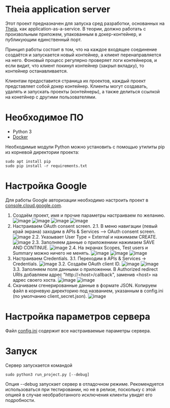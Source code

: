 # Theia application server

Этот проект предназначен для запуска сред разработки, основанных на [Theia](https://theia-ide.org/), как application-as-a-service. В теории, должно работать с произвольным приложем, упакованным в докер-контейнер, и публикующим единственный порт.

Принцип работы состоит в том, что на каждое входящее соединение создаётся и запускается новый контейнер, а клиент перенаправляется на него. Фоновый процесс регулярно проверяет логи контейнеров, и если видит, что клиент покинул контейнер (закрыл вкладку), то контейнер останавливается.

Клиентам предоставится страница их проектов, каждый проект представляет собой докер контейнер. Клиенты могут создавать, удалять и запускать проекты (контейнеры), а также делиться ссылкой на конетйнер с другими пользователями.

# Необходимое ПО

- Python 3
- [Docker](https://docs.docker.com/engine/install/)

Необходимые модули Python можно установить с помощью утилиты pip из корневой директории проекта:

    sudo apt install pip
    sudo pip install -r requirements.txt

# Настройка Google

Для работы Google авторизации необходимо настроить проект в [console.cloud.google.com](console.cloud.google.com).

1. Создаём проект, имя и прочие параметры настраиваем по желанию.
![image](https://user-images.githubusercontent.com/38074143/167285372-3cb81f76-7345-4cf9-be99-1155162e9e6f.png)
![image](https://user-images.githubusercontent.com/38074143/167285397-f999dae0-b81f-4a3f-9f5c-1412b6a0bc61.png)
![image](https://user-images.githubusercontent.com/38074143/167285415-b8a87442-abb2-4abe-be62-2d13bbe74820.png)
![image](https://user-images.githubusercontent.com/38074143/167285452-ea5851b8-5a09-4e43-aa57-982bf2a4d7b6.png)
2. Настраиваем OAuth consent screen.
2.1. В меню навигации (левый край экрана) заходим в APIs & Services --> OAuth consent screen.
![image](https://user-images.githubusercontent.com/38074143/167285485-b5a84e39-134a-4882-91c6-fb0658a1494a.png)
2.2. Указывает User Type = External и нажимаем CREATE.
![image](https://user-images.githubusercontent.com/38074143/167285509-84d09237-34af-4986-8ccc-e971d05b0a2d.png)
2.3. Заполняем данные о приложениии нажимаем SAVE AND CONTINUE.
![image](https://user-images.githubusercontent.com/38074143/167285622-bdff2bdd-471b-446e-88a1-c0153bb05213.png)
2.4. На экранах Scopes, Test users и Summary можно ничего не менять.
![image](https://user-images.githubusercontent.com/38074143/167285655-89c7c838-1691-4687-86e1-00f3627e16cf.png)
![image](https://user-images.githubusercontent.com/38074143/167285670-30c35174-ed7d-40c9-8425-91ef44bddc94.png)
![image](https://user-images.githubusercontent.com/38074143/167285681-418c55f3-5e4d-408f-a0a0-f93996c9c5e9.png)
3. Настраиваем Credentials.
3.1. Переходим в APIs & Services -> Credentials.
![image](https://user-images.githubusercontent.com/38074143/167286196-be90b33c-3baf-439e-b578-ff1f49a5e94c.png)
3.2. Создаём OAuth client ID.
![image](https://user-images.githubusercontent.com/38074143/167286227-9c214392-05c6-4967-a6fb-46dfadd63ef4.png)
![image](https://user-images.githubusercontent.com/38074143/167286249-8b65ad1d-061f-4c81-bffe-ecc80ef39813.png)
3.3. Заполняем поля данными о приложенни. В Authorized redirect URIs добавляем адрес "http://\<host\>/callback", заменив \<host\> на адрес своего хоста.
![image](https://user-images.githubusercontent.com/38074143/167286294-1bf8d034-8146-4e3c-a684-abc92df75071.png)
![image](https://user-images.githubusercontent.com/38074143/167286301-08cdf565-3d25-46b7-acfd-b0e8c6d45fc6.png)
4. Скачиваем сгенерированные данные в формате JSON. Копируем файл в корневую директорию под названием, указанным в config.ini (по умолчанию client_secret.json).
![image](https://user-images.githubusercontent.com/38074143/167286329-8a59a7a1-d38e-4900-b65a-9025b5298d35.png)

# Настройка параметров сервера

Файл [config.ini](https://github.com/Goilee/RIDE-server/blob/4a31a5c23972b775c0237a7334b9b3bdfded33a8/config.ini) содержит все настраиваемые параметры сервера.

# Запуск

Сервер запускается командой

    sudo python3 run_project.py [--debug]
    
Опция --debug запускает сервер в отладочном режиме. Рекомендуется использоваться при тестировании, но не в релизе, поскольку с этой опцией в случае необработанного исключения клиенты увидят его подробности.
